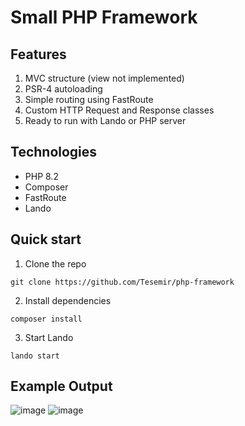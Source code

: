 # Small PHP Framework

## Features
1. MVC structure (view not implemented)
2. PSR-4 autoloading
3. Simple routing using FastRoute
4. Custom HTTP Request and Response classes
5. Ready to run with Lando or PHP server

## Technologies
- PHP 8.2
- Composer
- FastRoute
- Lando

## Quick start
1. Clone the repo
```text
git clone https://github.com/Tesemir/php-framework
```
2. Install dependencies
```text
composer install
```
3. Start Lando
```text
lando start
```

## Example Output
![image](https://github.com/user-attachments/assets/ca0cff11-c93f-4f99-8378-2fdeaae9e5eb)
![image](https://github.com/user-attachments/assets/f7a98746-eaa8-48e7-bb8c-8048e0cb9a30)
